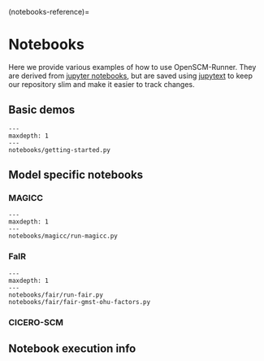 (notebooks-reference)=

# Notebooks

Here we provide various examples of how to use OpenSCM-Runner.
They  are derived from
[jupyter notebooks](https://docs.jupyter.org/en/latest/start/index.html),
but are saved using [jupytext](https://jupytext.readthedocs.io/en/latest/)
to keep our repository slim and make it easier to track changes.

## Basic demos

```{toctree}
---
maxdepth: 1
---
notebooks/getting-started.py
```

## Model specific notebooks

### MAGICC

```{toctree}
---
maxdepth: 1
---
notebooks/magicc/run-magicc.py
```

### FaIR

```{toctree}
---
maxdepth: 1
---
notebooks/fair/run-fair.py
notebooks/fair/fair-gmst-ohu-factors.py
```

### CICERO-SCM

## Notebook execution info

```{nb-exec-table}
```

